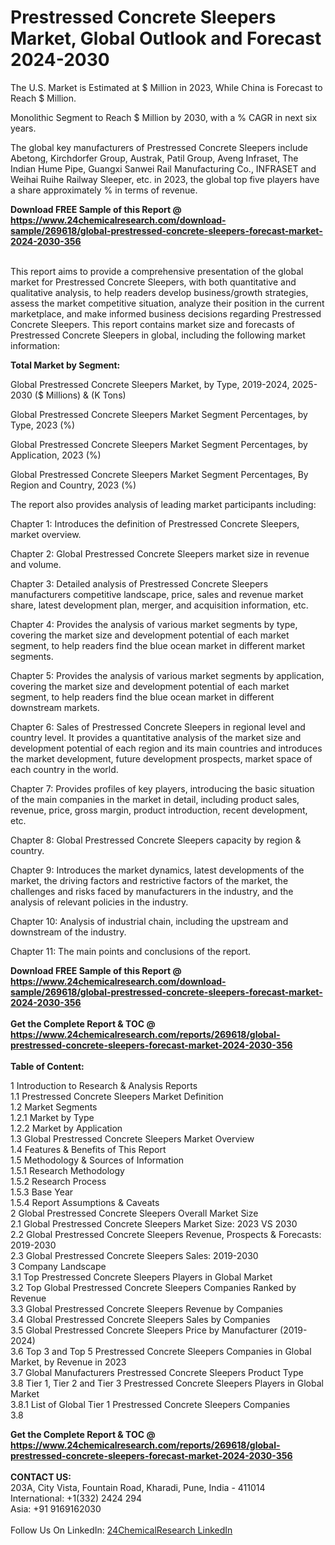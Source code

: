 <h1>Prestressed Concrete Sleepers Market, Global Outlook and Forecast 2024-2030</h1><p>
The U.S. Market is Estimated at $ Million in 2023, While China is Forecast to Reach $ Million.</p><p>
Monolithic Segment to Reach $ Million by 2030, with a % CAGR in next six years.</p><p>
The global key manufacturers of Prestressed Concrete Sleepers include Abetong, Kirchdorfer Group, Austrak, Patil Group, Aveng Infraset, The Indian Hume Pipe, Guangxi Sanwei Rail Manufacturing Co., INFRASET and Weihai Ruihe Railway Sleeper, etc. in 2023, the global top five players have a share approximately % in terms of revenue.</p><div><b>Download FREE Sample of this Report @ 
            <a href="https://www.24chemicalresearch.com/download-sample/269618/global-prestressed-concrete-sleepers-forecast-market-2024-2030-356">
            https://www.24chemicalresearch.com/download-sample/269618/global-prestressed-concrete-sleepers-forecast-market-2024-2030-356</a></b></div><br><p>
This report aims to provide a comprehensive presentation of the global market for Prestressed Concrete Sleepers, with both quantitative and qualitative analysis, to help readers develop business/growth strategies, assess the market competitive situation, analyze their position in the current marketplace, and make informed business decisions regarding Prestressed Concrete Sleepers. This report contains market size and forecasts of Prestressed Concrete Sleepers in global, including the following market information:
</p><p>
<strong>Total Market by Segment:</strong></p><p>
Global Prestressed Concrete Sleepers Market, by Type, 2019-2024, 2025-2030 ($ Millions) &amp; (K Tons)</p><p>
Global Prestressed Concrete Sleepers Market Segment Percentages, by Type, 2023 (%)</p><p>
</p><p>
Global Prestressed Concrete Sleepers Market Segment Percentages, by Application, 2023 (%)</p><p>
</p><p>
Global Prestressed Concrete Sleepers Market Segment Percentages, By Region and Country, 2023 (%)</p><p>
</p><p>
The report also provides analysis of leading market participants including:</p><p>
</p><p>
</p><p>
Chapter 1: Introduces the definition of Prestressed Concrete Sleepers, market overview.</p><p>
Chapter 2: Global Prestressed Concrete Sleepers market size in revenue and volume.</p><p>
Chapter 3: Detailed analysis of Prestressed Concrete Sleepers manufacturers competitive landscape, price, sales and revenue market share, latest development plan, merger, and acquisition information, etc.</p><p>
Chapter 4: Provides the analysis of various market segments by type, covering the market size and development potential of each market segment, to help readers find the blue ocean market in different market segments.</p><p>
Chapter 5: Provides the analysis of various market segments by application, covering the market size and development potential of each market segment, to help readers find the blue ocean market in different downstream markets.</p><p>
Chapter 6: Sales of Prestressed Concrete Sleepers in regional level and country level. It provides a quantitative analysis of the market size and development potential of each region and its main countries and introduces the market development, future development prospects, market space of each country in the world.</p><p>
Chapter 7: Provides profiles of key players, introducing the basic situation of the main companies in the market in detail, including product sales, revenue, price, gross margin, product introduction, recent development, etc.</p><p>
Chapter 8: Global Prestressed Concrete Sleepers capacity by region &amp; country.</p><p>
Chapter 9: Introduces the market dynamics, latest developments of the market, the driving factors and restrictive factors of the market, the challenges and risks faced by manufacturers in the industry, and the analysis of relevant policies in the industry.</p><p>
Chapter 10: Analysis of industrial chain, including the upstream and downstream of the industry.</p><p>
Chapter 11: The main points and conclusions of the report.</p><div><b>Download FREE Sample of this Report @ 
            <a href="https://www.24chemicalresearch.com/download-sample/269618/global-prestressed-concrete-sleepers-forecast-market-2024-2030-356">
            https://www.24chemicalresearch.com/download-sample/269618/global-prestressed-concrete-sleepers-forecast-market-2024-2030-356</a></b></div><br><div><b>Get the Complete Report & TOC @ 
            <a href="https://www.24chemicalresearch.com/reports/269618/global-prestressed-concrete-sleepers-forecast-market-2024-2030-356">
            https://www.24chemicalresearch.com/reports/269618/global-prestressed-concrete-sleepers-forecast-market-2024-2030-356</a></b></div><br>
            <b>Table of Content:</b><p>1 Introduction to Research & Analysis Reports<br />
    1.1 Prestressed Concrete Sleepers Market Definition<br />
    1.2 Market Segments<br />
        1.2.1 Market by Type<br />
        1.2.2 Market by Application<br />
    1.3 Global Prestressed Concrete Sleepers Market Overview<br />
    1.4 Features & Benefits of This Report<br />
    1.5 Methodology & Sources of Information<br />
        1.5.1 Research Methodology<br />
        1.5.2 Research Process<br />
        1.5.3 Base Year<br />
        1.5.4 Report Assumptions & Caveats<br />
2 Global Prestressed Concrete Sleepers Overall Market Size<br />
    2.1 Global Prestressed Concrete Sleepers Market Size: 2023 VS 2030<br />
    2.2 Global Prestressed Concrete Sleepers Revenue, Prospects & Forecasts: 2019-2030<br />
    2.3 Global Prestressed Concrete Sleepers Sales: 2019-2030<br />
3 Company Landscape<br />
    3.1 Top Prestressed Concrete Sleepers Players in Global Market<br />
    3.2 Top Global Prestressed Concrete Sleepers Companies Ranked by Revenue<br />
    3.3 Global Prestressed Concrete Sleepers Revenue by Companies<br />
    3.4 Global Prestressed Concrete Sleepers Sales by Companies<br />
    3.5 Global Prestressed Concrete Sleepers Price by Manufacturer (2019-2024)<br />
    3.6 Top 3 and Top 5 Prestressed Concrete Sleepers Companies in Global Market, by Revenue in 2023<br />
    3.7 Global Manufacturers Prestressed Concrete Sleepers Product Type<br />
    3.8 Tier 1, Tier 2 and Tier 3 Prestressed Concrete Sleepers Players in Global Market<br />
        3.8.1 List of Global Tier 1 Prestressed Concrete Sleepers Companies<br />
        3.8</p><div><b>Get the Complete Report & TOC @ 
            <a href="https://www.24chemicalresearch.com/reports/269618/global-prestressed-concrete-sleepers-forecast-market-2024-2030-356">
            https://www.24chemicalresearch.com/reports/269618/global-prestressed-concrete-sleepers-forecast-market-2024-2030-356</a></b></div><br><b>CONTACT US:</b><br>
            203A, City Vista, Fountain Road, Kharadi, Pune, India - 411014<br>
            International: +1(332) 2424 294<br>
            Asia: +91 9169162030 <br><br>
            Follow Us On LinkedIn: <a href="https://www.linkedin.com/company/24chemicalresearch/">24ChemicalResearch LinkedIn</a>